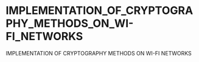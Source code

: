# IMPLEMENTATION_OF_CRYPTOGRAPHY_METHODS_ON_WI-FI_NETWORKS
IMPLEMENTATION OF CRYPTOGRAPHY METHODS ON WI-FI NETWORKS
